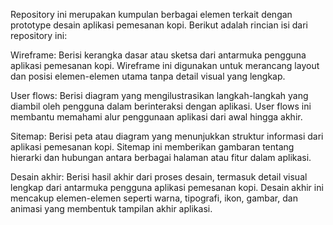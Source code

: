 Repository ini merupakan kumpulan berbagai elemen terkait dengan prototype desain aplikasi pemesanan kopi. Berikut adalah rincian isi dari repository ini:

Wireframe: Berisi kerangka dasar atau sketsa dari antarmuka pengguna aplikasi pemesanan kopi. Wireframe ini digunakan untuk merancang layout dan posisi elemen-elemen utama tanpa detail visual yang lengkap.

User flows: Berisi diagram yang mengilustrasikan langkah-langkah yang diambil oleh pengguna dalam berinteraksi dengan aplikasi. User flows ini membantu memahami alur penggunaan aplikasi dari awal hingga akhir.

Sitemap: Berisi peta atau diagram yang menunjukkan struktur informasi dari aplikasi pemesanan kopi. Sitemap ini memberikan gambaran tentang hierarki dan hubungan antara berbagai halaman atau fitur dalam aplikasi.

Desain akhir: Berisi hasil akhir dari proses desain, termasuk detail visual lengkap dari antarmuka pengguna aplikasi pemesanan kopi. Desain akhir ini mencakup elemen-elemen seperti warna, tipografi, ikon, gambar, dan animasi yang membentuk tampilan akhir aplikasi.
